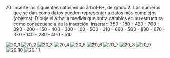 
20.	Inserte los siguientes datos en un árbol-B+, de grado 2. 
Los números que se dan como datos pueden representar a datos más complejos (objetos). Dibuje el árbol a medida que sufra cambios en su estructura como consecuencia de la inserción.
Insertar: 
350 - 180 - 420 - 700 - 390 - 200 - 150 - 400 - 300 - 100 - 500 - 310 - 660 - 580 - 880 - 670 - 370 - 140 - 230 - 490 - 510

![20_1](img/20_1.jpg)
![20_2](img/20_2.jpg)
![20_3](img/20_3.jpg)
![20_4](img/20_4.jpg)
![20_5](img/20_5.jpg)
![20_6](img/20_6.jpg)
![20_7](img/20_7.jpg)
![20_8](img/20_8.jpg)
![20_9](img/20_9.jpg)
![20_10](img/20_10.jpg)
![20_11](img/20_11.jpg)